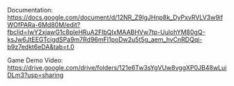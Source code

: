 Documentation:
https://docs.google.com/document/d/12NR_Z9lgJHnp8k_DyPxvRVLV3w9ifWOfPARa-6Md80M/edit?fbclid=IwY2xjawG1c8pleHRuA2FlbQIxMAABHVw7tp-UulohYM80gQ-ksJw6JtEEGTcigdSPa9m7Rd96mFI1poDw2u5t5g_aem_hvCnRDQqi-b9z7edkt6eDA&tab=t.0

Game Demo Video:
https://drive.google.com/drive/folders/121e6Tw3sYgVUw8vggXP0JB48wLuiDLm3?usp=sharing
